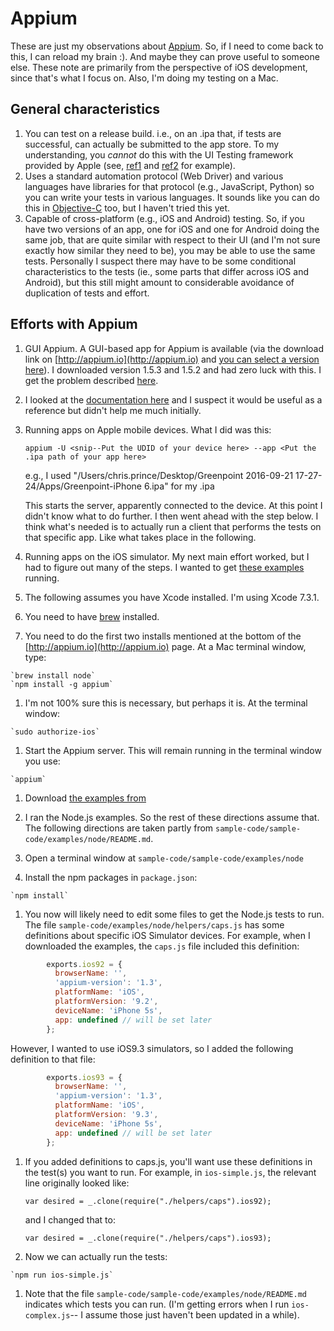 # Appium

These are just my observations about [Appium](http://appium.io). So, if I need to come back to this, I can reload my brain :). And maybe they can prove useful to someone else. These note are primarily from the perspective of iOS development, since that's what I focus on. Also, I'm doing my testing on a Mac.

## General characteristics

1. You can test on a release build. i.e., on an .ipa that, if tests are successful, can actually be submitted to the app store. To my understanding, you *cannot* do this with the UI Testing framework provided by Apple (see, [ref1](https://forums.developer.apple.com/thread/29609) and [ref2](http://stackoverflow.com/questions/34623029/is-there-a-way-to-run-xctestui-against-an-archived-build-ipa) for example). 
1. Uses a standard automation protocol (Web Driver) and various languages have libraries for that protocol (e.g., JavaScript, Python) so you can write your tests in various languages. It sounds like you can do this in [Objective-C](https://github.com/appium/selenium-objective-c) too, but I haven't tried this yet.
1. Capable of cross-platform (e.g., iOS and Android) testing. So, if you have two versions of an app, one for iOS and one for Android doing the same job, that are quite similar with respect to their UI (and I'm not sure exactly how similar they need to be), you may be able to use the same tests. Personally I suspect there may have to be some conditional characteristics to the tests (ie., some parts that differ across iOS and Android), but this still might amount to considerable avoidance of duplication of tests and effort.

## Efforts with Appium

1. GUI Appium. A GUI-based app for Appium is available (via the download link on [http://appium.io](http://appium.io) and [you can select a version here](https://bitbucket.org/appium/appium.app/downloads/)). I downloaded version 1.5.3 and 1.5.2 and had zero luck with this. I get the problem described [here](https://discuss.appium.io/t/cannot-start-appium-server-and-launch-inspector-after-upgrading-to-1-5-2/10098/18).

1. I looked at the [documentation here](http://appium.io/slate/en/master/?ruby#about-appium) and I suspect it would be useful as a reference but didn't help me much initially.

1. Running apps on Apple mobile devices. What I did was this:
	
	`appium -U <snip--Put the UDID of your device here> --app <Put the .ipa path of your app here>`
	
	e.g., I used "/Users/chris.prince/Desktop/Greenpoint 2016-09-21 17-27-24/Apps/Greenpoint-iPhone 6.ipa" for my .ipa
	
	This starts the server, apparently connected to the device. At this point I didn't know what to do further. I then went ahead with the step below. I think what's needed is to actually run a client that performs the tests on that specific app. Like what takes place in the following. 

1. Running apps on the iOS simulator. My next main effort worked, but I had to figure out many of the steps. I wanted to get [these examples](https://github.com/appium/sample-code) running. 

  1. The following assumes you have Xcode installed. I'm using Xcode 7.3.1.
  1. You need to have [brew](http://brew.sh) installed. 
  1. You need to do the first two installs mentioned at the bottom of the [http://appium.io](http://appium.io) page. At a Mac terminal window, type:
  
  	`brew install node`  
  	`npm install -g appium`  
  	
  1. I'm not 100% sure this is necessary, but perhaps it is. At the terminal window:
  
  	`sudo authorize-ios`
  	
  1. Start the Appium server. This will remain running in the terminal window you use:
  
  	`appium`
  	
  1. Download [the examples from](https://github.com/appium/sample-code)
  	
  1. I ran the Node.js examples. So the rest of these directions assume that. The following directions are taken partly from `sample-code/sample-code/examples/node/README.md`.
  
  1. Open a terminal window at `sample-code/sample-code/examples/node`
  	
  1. Install the npm packages in `package.json`:
  
  	`npm install`
  	
  1. You now will likely need to edit some files to get the Node.js tests to run. The file `sample-code/examples/node/helpers/caps.js` has some definitions about specific iOS Simulator devices. For example, when I downloaded the examples, the `caps.js` file included this definition:  
```javascript
		exports.ios92 = {
		  browserName: '',
		  'appium-version': '1.3',
		  platformName: 'iOS',
		  platformVersion: '9.2',
		  deviceName: 'iPhone 5s',
		  app: undefined // will be set later
		};
```


However, I wanted to use iOS9.3 simulators, so I added the following definition to that file:


```javascript	
		exports.ios93 = {
		  browserName: '',
		  'appium-version': '1.3',
		  platformName: 'iOS',
		  platformVersion: '9.3',
		  deviceName: 'iPhone 5s',
		  app: undefined // will be set later
		};
```
  	
  1. If you added definitions to caps.js, you'll want use these definitions in the test(s) you want to run. For example, in `ios-simple.js`, the relevant line originally looked like:
  
  	 `var desired = _.clone(require("./helpers/caps").ios92);`
  	 
  	 and I changed that to:
  	 
  	 `var desired = _.clone(require("./helpers/caps").ios93);`
  	 
  1. Now we can actually run the tests:
  
  	`npm run ios-simple.js`
  	
  1. Note that the file `sample-code/sample-code/examples/node/README.md` indicates which tests you can run. (I'm getting errors when I run `ios-complex.js`-- I assume those just haven't been updated in a while).